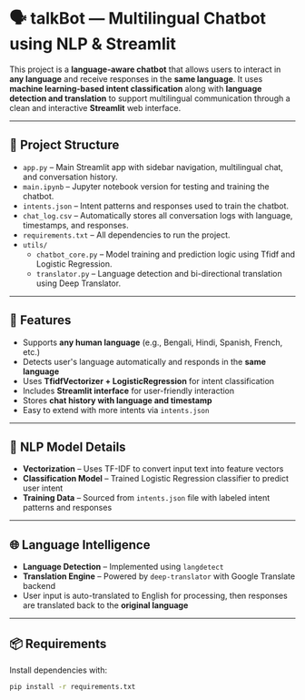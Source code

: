 # 🗣️ talkBot — Multilingual Chatbot using NLP & Streamlit

This project is a **language-aware chatbot** that allows users to interact in **any language** and receive responses in the **same language**. It uses **machine learning-based intent classification** along with **language detection and translation** to support multilingual communication through a clean and interactive **Streamlit** web interface.

---

## 📌 Project Structure

- `app.py` – Main Streamlit app with sidebar navigation, multilingual chat, and conversation history.
- `main.ipynb` – Jupyter notebook version for testing and training the chatbot.
- `intents.json` – Intent patterns and responses used to train the chatbot.
- `chat_log.csv` – Automatically stores all conversation logs with language, timestamps, and responses.
- `requirements.txt` – All dependencies to run the project.
- `utils/`
  - `chatbot_core.py` – Model training and prediction logic using Tfidf and Logistic Regression.
  - `translator.py` – Language detection and bi-directional translation using Deep Translator.

---

## 🚀 Features

- Supports **any human language** (e.g., Bengali, Hindi, Spanish, French, etc.)
- Detects user's language automatically and responds in the **same language**
- Uses **TfidfVectorizer + LogisticRegression** for intent classification
- Includes **Streamlit interface** for user-friendly interaction
- Stores **chat history with language and timestamp**
- Easy to extend with more intents via `intents.json`

---

## 🧠 NLP Model Details

- **Vectorization** – Uses TF-IDF to convert input text into feature vectors
- **Classification Model** – Trained Logistic Regression classifier to predict user intent
- **Training Data** – Sourced from `intents.json` file with labeled intent patterns and responses

---

## 🌐 Language Intelligence

- **Language Detection** – Implemented using `langdetect`
- **Translation Engine** – Powered by `deep-translator` with Google Translate backend
- User input is auto-translated to English for processing, then responses are translated back to the **original language**

---

## 📦 Requirements

Install dependencies with:

```bash
pip install -r requirements.txt
